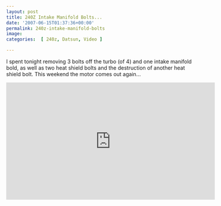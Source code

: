 ```yaml
---
layout: post
title: 240Z Intake Manifold Bolts...
date: '2007-06-15T01:37:36+00:00'
permalink: 240z-intake-manifold-bolts
image: 
categories:  [ 240z, Datsun, Video ]

---
```

I spent tonight removing 3 bolts off the turbo (of 4) and one intake manifold bold, as well as two heat shield bolts and the destruction of another heat shield bolt. This weekend the motor comes out again...

<iframe width="560" height="315" src="https://www.youtube.com/embed/WDRsQYWPIkQ?si=U6F56rJK1E7kJ4d8" title="YouTube video player" frameborder="0" allow="accelerometer; autoplay; clipboard-write; encrypted-media; gyroscope; picture-in-picture; web-share" referrerpolicy="strict-origin-when-cross-origin" allowfullscreen></iframe>
